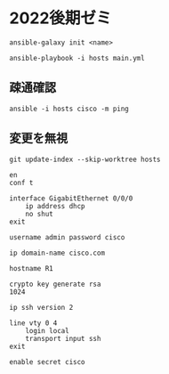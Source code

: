 # 2022後期ゼミ

```shell
ansible-galaxy init <name>
```

```shell
ansible-playbook -i hosts main.yml
```

## 疎通確認
```shell
ansible -i hosts cisco -m ping
```

## 変更を無視
```shell
git update-index --skip-worktree hosts
```

```shell=
en
conf t

interface GigabitEthernet 0/0/0
    ip address dhcp
    no shut
exit

username admin password cisco

ip domain-name cisco.com

hostname R1

crypto key generate rsa
1024

ip ssh version 2

line vty 0 4
    login local
    transport input ssh
exit

enable secret cisco
```
